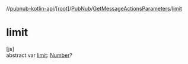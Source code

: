 //[pubnub-kotlin-api](../../../../index.md)/[[root]](../../index.md)/[PubNub](../index.md)/[GetMessageActionsParameters](index.md)/[limit](limit.md)

# limit

[js]\
abstract var [limit](limit.md): [Number](https://kotlinlang.org/api/core/kotlin-stdlib/kotlin/-number/index.html)?
